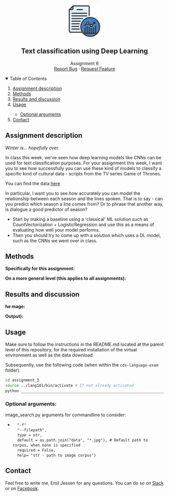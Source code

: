 <!-- PROJECT LOGO -->
<br />
<p align="center">
  <a href="https://github.com/emiltj/cds-language-exam">
    <img src="../README_images/lang_logo.png" alt="Logo" width="100" height="100">
  </a>
  
  <h2 align="center">Text classification using Deep Learning</h2>

  <p align="center">
    Assignment 6
    <br />
    <a href="https://github.com/emiltj/cds-language-exam/issues">Report Bug</a>
    ·
    <a href="https://github.com/emiltj/cds-language-exam/issues">Request Feature</a>
  </p>
</p>

<!-- TABLE OF CONTENTS -->
<details open="open">
  <summary>Table of Contents</summary>
  <ol>
    <li><a href="#assignment-description">Assignment description</a></li>
    <li><a href="#methods">Methods</a></li>
    <li><a href="#results-and-discussion">Results and discussion</a></li>
    <li><a href="#usage">Usage</a></li>
          <ul>
        <li><a href="#optional-arguments">Optional arguments</a></li>
      </ul>
    <li><a href="#contact">Contact</a></li>
  </ol>
</details>

<!-- ASSIGNMENT DESCRIPTION -->
## Assignment description
_Winter is... hopefully over._

In class this week, we've seen how deep learning models like CNNs can be used for text classification purposes. For your assignment this week, I want you to see how successfully you can use these kind of models to classify a specific kind of cultural data - scripts from the TV series Game of Thrones.

You can find the data [here](https://www.kaggle.com/albenft/game-of-thrones-script-all-seasons)

In particular, I want you to see how accurately you can model the relationship between each season and the lines spoken. That is to say - can you predict which season a line comes from? Or to phrase that another way, is dialogue a good predictor of season?
* Start by making a baseline using a 'classical' ML solution such as CountVectorization + LogisticRegression and use this as a means of evaluating how well your model performs.
* Then you should try to come up with a solution which uses a DL model, such as the CNNs we went over in class.

<!-- METHODS -->
## Methods

**Specifically for this assignment:**

**On a more general level (this applies to all assignments):**

<!-- RESULTS AND DISCUSSION -->
## Results and discussion

**he mage:**

**Output):**

<!-- USAGE -->
## Usage

Make sure to follow the instructions in the README.md located at the parent level of this repository, for the required installation of the virtual environment as well as the data download.

Subsequently, use the following code (when within the ```cds-language-exam``` folder):

```bash
cd assignment_3
source ../lang101/bin/activate # If not already activated
python ___________________________________________________________________.py
```

### Optional arguments:

image_search.py arguments for commandline to consider:
-       "-f"
        "--filepath", 
        type = str,
        default = os.path.join("data", "*.jpg"), # Default path to corpus, when none is specified
        required = False,
        help= "str - path to image corpus")

<!-- CONTACT -->
## Contact

Feel free to write me, Emil Jessen for any questions.
You can do so on [Slack](https://app.slack.com/client/T01908QBS9X/D01A1LFRDE0) or on [Facebook](https://www.facebook.com/emil.t.jessen/).
